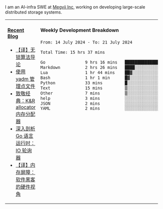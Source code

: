 I am an AI-infra SWE at [Megvii Inc](https://en.megvii.com/), working on developing large-scale distributed storage systems.

<table width="960px">
<tr>
<td valign="top" width="50%">

#### <a href="https://www.kongjun18.me" target="_blank">Recent Blog</a>

<!-- BLOG-POST-LIST:START -->
- [【译】无锁算法导论](https://kongjun18.github.io/posts/2023/07/14/)
- [使用 yadm 管理点文件](https://kongjun18.github.io/posts/2023/04/07/)
- [致敬经典：K&amp;R allocator 内存分配器](https://kongjun18.github.io/posts/2022/12/12/)
- [深入剖析 Go 语言运行时：IO 轮询器](https://kongjun18.github.io/posts/2022/11/21/)
- [【译】内存屏障：软件黑客的硬件视角](https://kongjun18.github.io/posts/2022/11/03/)
<!-- BLOG-POST-LIST:END -->

</td>
<td valign="top" width="50%">

#### Weekly Development Breakdown

<!--START_SECTION:waka-->

```txt
From: 14 July 2024 - To: 21 July 2024

Total Time: 15 hrs 37 mins

Go                9 hrs 16 mins   ███████████████░░░░░░░░░░   59.34 %
Markdown          2 hrs 26 mins   ████░░░░░░░░░░░░░░░░░░░░░   15.62 %
Lua               1 hr 44 mins    ██▓░░░░░░░░░░░░░░░░░░░░░░   11.18 %
Bash              1 hr 1 min      █▓░░░░░░░░░░░░░░░░░░░░░░░   06.52 %
Python            33 mins         █░░░░░░░░░░░░░░░░░░░░░░░░   03.54 %
Text              15 mins         ▒░░░░░░░░░░░░░░░░░░░░░░░░   01.68 %
Other             7 mins          ▒░░░░░░░░░░░░░░░░░░░░░░░░   00.84 %
help              3 mins          ░░░░░░░░░░░░░░░░░░░░░░░░░   00.34 %
JSON              2 mins          ░░░░░░░░░░░░░░░░░░░░░░░░░   00.30 %
YAML              2 mins          ░░░░░░░░░░░░░░░░░░░░░░░░░   00.28 %
```

<!--END_SECTION:waka-->
</td>
</tr>

</table>
